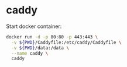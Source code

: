 # caddy

Start docker container:
```bash
docker run -d -p 80:80 -p 443:443 \
  -v ${PWD}/Caddyfile:/etc/caddy/Caddyfile \
  -v ${PWD}/data:/data \
  --name caddy \
  caddy
```
